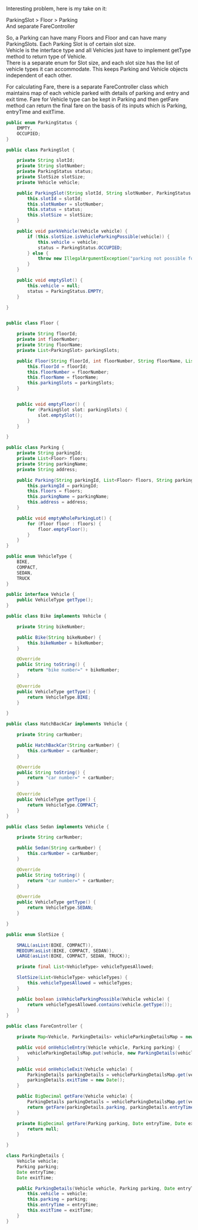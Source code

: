 
Interesting problem, here is my take on it:

ParkingSlot > Floor > Parking  
And separate FareController

So, a Parking can have many Floors and Floor and can have many ParkingSlots. Each Parking Slot is of certain slot size.  
Vehicle is the interface type and all Vehicles just have to implement getType method to return type of Vehicle.  
There is a separate enum for Slot size, and each slot size has the list of vehicle types it can accommodate. This keeps Parking and Vehicle objects independent of each other.

For calculating Fare, there is a separate FareController class which maintains map of each vehicle parked with details of parking and entry and exit time. Fare for Vehicle type can be kept in Parking and then getFare method can return the final fare on the basis of its inputs which is Parking, entryTime and exitTime.

```java
public enum ParkingStatus {
    EMPTY,
    OCCUPIED;
}

public class ParkingSlot {

    private String slotId;
    private String slotNumber;
    private ParkingStatus status;
    private SlotSize slotSize;
    private Vehicle vehicle;

    public ParkingSlot(String slotId, String slotNumber, ParkingStatus status, SlotSize slotSize) {
        this.slotId = slotId;
        this.slotNumber = slotNumber;
        this.status = status;
        this.slotSize = slotSize;
    }

    public void parkVehicle(Vehicle vehicle) {
        if (this.slotSize.isVehicleParkingPossible(vehicle)) {
            this.vehicle = vehicle;
            status = ParkingStatus.OCCUPIED;
        } else {
            throw new IllegalArgumentException("parking not possible for this vehicle type in this slot");
        }
    }

    public void emptySlot() {
        this.vehicle = null;
        status = ParkingStatus.EMPTY;
    }

}


public class Floor {

    private String floorId;
    private int floorNumber;
    private String floorName;
    private List<ParkingSlot> parkingSlots;

    public Floor(String floorId, int floorNumber, String floorName, List<ParkingSlot> parkingSlots) {
        this.floorId = floorId;
        this.floorNumber = floorNumber;
        this.floorName = floorName;
        this.parkingSlots = parkingSlots;
    }


    public void emptyFloor() {
        for (ParkingSlot slot: parkingSlots) {
            slot.emptySlot();
        }
    }

}

public class Parking {
    private String parkingId;
    private List<Floor> floors;
    private String parkingName;
    private String address;

    public Parking(String parkingId, List<Floor> floors, String parkingName, String address) {
        this.parkingId = parkingId;
        this.floors = floors;
        this.parkingName = parkingName;
        this.address = address;
    }

    public void emptyWholeParkingLot() {
        for (Floor floor : floors) {
            floor.emptyFloor();
        }
    }
}

public enum VehicleType {
    BIKE,
    COMPACT,
    SEDAN,
    TRUCK
}

public interface Vehicle {
    public VehicleType getType();
}

public class Bike implements Vehicle {

    private String bikeNumber;

    public Bike(String bikeNumber) {
        this.bikeNumber = bikeNumber;
    }

    @Override
    public String toString() {
        return "bike number=" + bikeNumber;
    }

    @Override
    public VehicleType getType() {
        return VehicleType.BIKE;
    }

}

public class HatchBackCar implements Vehicle {

    private String carNumber;

    public HatchBackCar(String carNumber) {
        this.carNumber = carNumber;
    }

    @Override
    public String toString() {
        return "car number=" + carNumber;
    }

    @Override
    public VehicleType getType() {
        return VehicleType.COMPACT;
    }
}

public class Sedan implements Vehicle {

    private String carNumber;

    public Sedan(String carNumber) {
        this.carNumber = carNumber;
    }

    @Override
    public String toString() {
        return "car number=" + carNumber;
    }

    @Override
    public VehicleType getType() {
        return VehicleType.SEDAN;
    }

}

public enum SlotSize {

    SMALL(asList(BIKE, COMPACT)),
    MEDIUM(asList(BIKE, COMPACT, SEDAN)),
    LARGE(asList(BIKE, COMPACT, SEDAN, TRUCK));

    private final List<VehicleType> vehicleTypesAllowed;

    SlotSize(List<VehicleType> vehicleTypes) {
        this.vehicleTypesAllowed = vehicleTypes;
    }

    public boolean isVehicleParkingPossible(Vehicle vehicle) {
        return vehicleTypesAllowed.contains(vehicle.getType());
    }
}

public class FareController {

    private Map<Vehicle, ParkingDetails> vehicleParkingDetailsMap = new HashMap<>();

    public void onVehicleEntry(Vehicle vehicle, Parking parking) {
        vehicleParkingDetailsMap.put(vehicle, new ParkingDetails(vehicle, parking, new Date(), null));
    }

    public void onVehicleExit(Vehicle vehicle) {
        ParkingDetails parkingDetails = vehicleParkingDetailsMap.get(vehicle);
        parkingDetails.exitTime = new Date();
    }

    public BigDecimal getFare(Vehicle vehicle) {
        ParkingDetails parkingDetails = vehicleParkingDetailsMap.get(vehicle);
        return getFare(parkingDetails.parking, parkingDetails.entryTime, parkingDetails.exitTime);
    }

    private BigDecimal getFare(Parking parking, Date entryTime, Date exitTime) {
        return null;
    }

}

class ParkingDetails {
    Vehicle vehicle;
    Parking parking;
    Date entryTime;
    Date exitTime;

    public ParkingDetails(Vehicle vehicle, Parking parking, Date entryTime, Date exitTime) {
        this.vehicle = vehicle;
        this.parking = parking;
        this.entryTime = entryTime;
        this.exitTime = exitTime;
    }
}
```